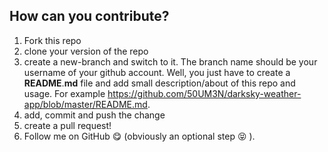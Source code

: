 ## How can you contribute?

1. Fork this repo
2. clone your version of the repo
3. create a new-branch and switch to it. The branch name should be your username of your github account. Well, you just have to create a **README**.**md** file and add small description/about of this repo and usage. For example https://github.com/50UM3N/darksky-weather-app/blob/master/README.md.
4. add, commit and push the change
5. create a pull request!
6. Follow me on GitHub 😋 (obviously an optional step :stuck_out_tongue_closed_eyes: ).
